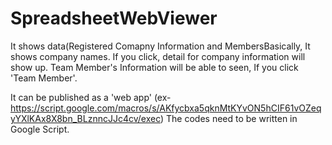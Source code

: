 # SpreadsheetWebViewer
<iBoost Co-op Project>
It shows data(Registered Comapny Information and Members<if you click member, it shows data) from google spreadsheet on the webpage.

Basically, It shows company names. If you click, detail for company information will show up. 
Team Member's Information will be able to seen, If you click 'Team Member'.

It can be published as a 'web app' (ex-https://script.google.com/macros/s/AKfycbxa5qknMtKYvON5hCIF61vOZeqyYXlKAx8X8bn_BLznncJJc4cv/exec)
The codes need to be written in Google Script.


